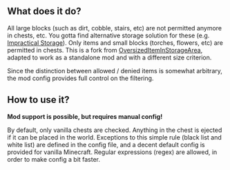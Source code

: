 ## What does it do?

All large blocks (such as dirt, cobble, stairs, etc) are not permitted anymore in chests, etc. You gotta find alternative storage solution for these (e.g.  [Impractical Storage](https://www.curseforge.com/minecraft/mc-mods/impractical-storage "Impractical Storage")). Only items and small blocks (torches, flowers, etc) are permitted in chests. This is a fork from [OversizedItemInStorageArea](https://www.curseforge.com/minecraft/mc-mods/oversized-item-in-storage-area "OversizedItemInStorageArea"), adapted to work as a standalone mod and with a different size criterion.

Since the distinction between allowed / denied items is somewhat arbitrary, the mod config provides full control on the filtering.

## How to use it?

**Mod support is possible, but requires manual config!**

By default, only vanilla chests are checked. Anything in the chest is ejected if it can be placed in the world. Exceptions to this simple rule (black list and white list) are defined in the config file, and a decent default config is provided for vanilla Minecraft. Regular expressions (regex) are allowed, in order to make config a bit faster.
